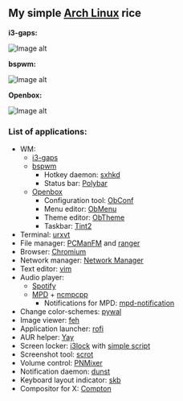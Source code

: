 ## My simple [Arch Linux](https://www.archlinux.org/) rice

**i3-gaps:**

![Image alt](https://i.imgur.com/WMrnvVX.png)

**bspwm:**

![Image alt](https://i.imgur.com/h4FKdMe.png)

**Openbox:**

![Image alt](https://i.imgur.com/UgKdxgm.png)

### List of applications:

* WM:
  - [i3-gaps](https://github.com/Airblader/i3)
  - [bspwm](https://github.com/baskerville/bspwm)
    - Hotkey daemon: [sxhkd](https://github.com/baskerville/sxhkd)
    - Status bar: [Polybar](https://github.com/polybar/polybar)
  - [Openbox](http://openbox.org/wiki/Main_Page)
    - Configuration tool: [ObConf](http://openbox.org/wiki/ObConf:About)
    - Menu editor: [ObMenu](http://obmenu.sourceforge.net/)
    - Theme editor: [ObTheme](https://xyne.archlinux.ca/projects/obtheme/) 
    - Taskbar: [Tint2](https://gitlab.com/o9000/tint2)
* Terminal: [urxvt](http://software.schmorp.de/pkg/rxvt-unicode.html)
* File manager: [PCManFM](https://wiki.lxde.org/en/PCManFM) and [ranger](https://ranger.github.io/)
* Browser: [Chromium](https://www.chromium.org/)
* Network manager: [Network Manager](https://wiki.gnome.org/Projects/NetworkManager/)
* Text editor: [vim](https://www.vim.org/)
* Audio player:
  - [Spotify](https://www.spotify.com/us/download/linux)
  - [MPD](https://www.musicpd.org/) + [ncmpcpp](https://rybczak.net/ncmpcpp/)
    - Notifications for MPD: [mpd-notification](https://github.com/eworm-de/mpd-notification)
* Change color-schemes: [pywal](https://github.com/dylanaraps/pywal)
* Image viewer: [feh](https://feh.finalrewind.org/)
* Application launcher: [rofi](https://github.com/davatorium/rofi/)
* AUR helper: [Yay](https://github.com/Jguer/yay)
* Screen locker: [i3lock](https://i3wm.org/i3lock/) with [simple script](https://github.com/sadparadiseinhell/dotfiles/blob/master/scripts/lock.sh)
* Screenshot tool: [scrot](http://freshmeat.sourceforge.net/projects/scrot)
* Volume control: [PNMixer](https://github.com/nicklan/pnmixer)
* Notification daemon: [dunst](https://dunst-project.org/)
* Keyboard layout indicator: [skb](https://plhk.ru/)
* Compositor for X: [Compton](https://github.com/chjj/compton/)
